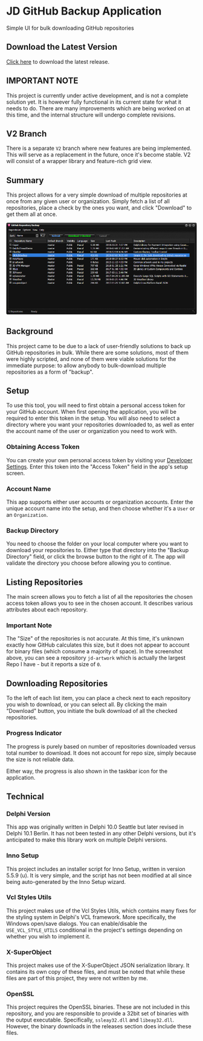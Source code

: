 # JD GitHub Backup Application
Simple UI for bulk downloading GitHub repositories

## Download the Latest Version

[Click here](https://github.com/djjd47130/GitHubBackup/releases) to download the latest release.

## IMPORTANT NOTE

This project is currently under active development, and is not a complete solution yet. It is however fully functional in its current state for what it needs to do. There are many improvements which are being worked on at this time, and the internal structure will undergo complete revisions.

## V2 Branch

There is a separate `V2` branch where new features are being implemented. This will serve as a replacement in the future, once it's become stable. V2 will consist of a wrapper library and feature-rich grid view. 

## Summary

This project allows for a very simple download of multiple repositories at once from any given user or organization. Simply fetch a list of all repositories, place a check by the ones you want, and click "Download" to get them all at once.

![GitHub backup User Interface](GitHubBackupUI.png "GitHub backup User Interface")

## Background

This project came to be due to a lack of user-friendly solutions to back up GitHub repositories in bulk. While there are some solutions, most of them were highly scripted, and none of them were viable solutions for the immediate purpose: to allow anybody to bulk-download multiple repositories as a form of "backup". 

## Setup

To use this tool, you will need to first obtain a personal access token for your GitHub account. When first opening the application, you will be required to enter this token in the setup. You will also need to select a directory where you want your repositories downloaded to, as well as enter the account name of the user or organization you need to work with.

### Obtaining Access Token

You can create your own personal access token by visiting your [Developer Settings](https://github.com/settings/tokens). Enter this token into the "Access Token" field in the app's setup screen. 

### Account Name

This app supports either user accounts or organization accounts. Enter the unique account name into the setup, and then choose whether it's a `User` or an `Organization`. 

### Backup Directory

You need to choose the folder on your local computer where you want to download your repositories to. Either type that directory into the "Backup Directory" field, or click the browse button to the right of it. The app will validate the directory you choose before allowing you to continue.

## Listing Repositories

The main screen allows you to fetch a list of all the repositories the chosen access token allows you to see in the chosen account. It describes various attributes about each repository. 

### Important Note

The "Size" of the repositories is not accurate. At this time, it's unknown exactly how GitHub calculates this size, but it does not appear to account for binary files (which consume a majority of space). In the screenshot above, you can see a repository `jd-artwork` which is actually the largest Repo I have - but it reports a size of `0`.

## Downloading Repositories

To the left of each list item, you can place a check next to each repository you wish to download, or you can select all. By clicking the main "Download" button, you initiate the bulk download of all the checked repositories. 

### Progress Indicator

The progress is purely based on number of repositories downloaded versus total number to download. It does not account for repo size, simply because the size is not reliable data. 

Either way, the progress is also shown in the taskbar icon for the application.

## Technical

### Delphi Version

This app was originally written in Delphi 10.0 Seattle but later revised in Delphi 10.1 Berlin. It has not been tested in any other Delphi versions, but it's anticipated to make this library work on multiple Delphi versions. 

### Inno Setup

This project includes an installer script for Inno Setup, written in version 5.5.9 (u). It is very simple, and the script has not been modified at all since being auto-generated by the Inno Setup wizard. 

### Vcl Styles Utils

This project makes use of the Vcl Styles Utils, which contains many fixes for the styling system in Delphi's VCL framework. More specifically, the Windows open/save dialogs. You can enable/disable the `USE_VCL_STYLE_UTILS` conditional in the project's settings depending on whether you wish to implement it.

### X-SuperObject

This project makes use of the X-SuperObject JSON serialization library. It contains its own copy of these files, and must be noted that while these files are part of this project, they were not written by me. 

### OpenSSL

This project requires the OpenSSL binaries. These are not included in this repository, and you are responsible to provide a 32bit set of binaries with the output executable. Specifically, `ssleay32.dll` and `libeay32.dll`. However, the binary downloads in the releases section does include these files. 

